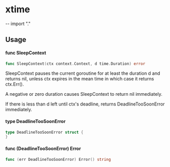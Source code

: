 # xtime
--
    import "."


## Usage

#### func  SleepContext

```go
func SleepContext(ctx context.Context, d time.Duration) error
```
SleepContext pauses the current goroutine for at least the duration d and
returns nil, unless ctx expires in the mean time in which case it returns
ctx.Err().

A negative or zero duration causes SleepContext to return nil immediately.

If there is less than d left until ctx's deadline, returns DeadlineTooSoonError
immediately.

#### type DeadlineTooSoonError

```go
type DeadlineTooSoonError struct {
}
```


#### func (DeadlineTooSoonError) Error

```go
func (err DeadlineTooSoonError) Error() string
```
